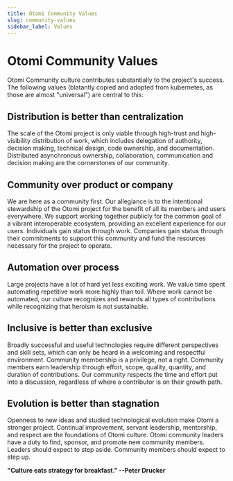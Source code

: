 ```yaml
---
title: Otomi Community Values
slug: community-values
sidebar_label: Values
---
```


# Otomi Community Values

Otomi Community culture contributes substantially to the project's success. The following values (blatantly copied and adopted from kubernetes, as those are almost "universal") are central to this:

## Distribution is better than centralization

The scale of the Otomi project is only viable through high-trust and high-visibility distribution of work, which includes delegation of authority, decision making, technical design, code ownership, and documentation. Distributed asynchronous ownership, collaboration, communication and decision making are the cornerstones of our community.

## Community over product or company

We are here as a community first. Our allegiance is to the intentional stewardship of the Otomi project for the benefit of all its members and users everywhere. We support working together publicly for the common goal of a vibrant interoperable ecosystem, providing an excellent experience for our users. Individuals gain status through work. Companies gain status through their commitments to support this community and fund the resources necessary for the project to operate.

## Automation over process

Large projects have a lot of hard yet less exciting work. We value time spent automating repetitive work more highly than toil. Where work cannot be automated, our culture recognizes and rewards all types of contributions while recognizing that heroism is not sustainable.

## Inclusive is better than exclusive

Broadly successful and useful technologies require different perspectives and skill sets, which can only be heard in a welcoming and respectful environment. Community membership is a privilege, not a right. Community members earn leadership through effort, scope, quality, quantity, and duration of contributions. Our community respects the time and effort put into a discussion, regardless of where a contributor is on their growth path.

## Evolution is better than stagnation

Openness to new ideas and studied technological evolution make Otomi a stronger project. Continual improvement, servant leadership, mentorship, and respect are the foundations of Otomi culture. Otomi community leaders have a duty to find, sponsor, and promote new community members. Leaders should expect to step aside. Community members should expect to step up.

**"Culture eats strategy for breakfast." --Peter Drucker**
